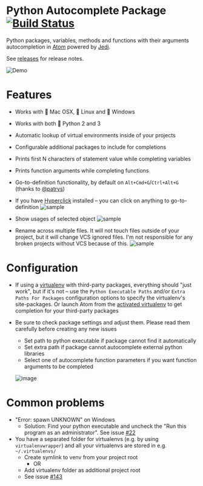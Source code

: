 # Python Autocomplete Package [![Build Status](https://travis-ci.org/sadovnychyi/autocomplete-python.svg?branch=master)](https://travis-ci.org/sadovnychyi/autocomplete-python)

Python packages, variables, methods and functions with their arguments autocompletion in [Atom](http://atom.io) powered by [Jedi](https://github.com/davidhalter/jedi).

See [releases](https://github.com/sadovnychyi/autocomplete-python/releases) for release notes.

![Demo](https://cloud.githubusercontent.com/assets/193864/7394244/e6906980-eec4-11e4-9ee2-8749d16ff468.gif)

# Features

* Works with :apple: Mac OSX, :penguin: Linux and :checkered_flag: Windows

* Works with both :snake: Python 2 and 3

* Automatic lookup of virtual environments inside of your projects

* Configurable additional packages to include for completions

* Prints first N characters of statement value while completing variables

* Prints function arguments while completing functions

* Go-to-definition functionality, by default on `Alt+Cmd+G`/`Ctrl+Alt+G` (thanks to [@patrys](https://github.com/patrys))

* If you have [Hyperclick](https://atom.io/packages/hyperclick) installed – you can click on anything to go-to-definition
  ![sample](https://cloud.githubusercontent.com/assets/193864/10814177/17fb8bce-7e5f-11e5-8285-6b0100b3a0f8.gif)

* Show usages of selected object
  ![sample](https://cloud.githubusercontent.com/assets/193864/12263525/aff07ad4-b96a-11e5-949e-598e943b0190.gif)

* Rename across multiple files. It will not touch files outside of your project, but it will change VCS ignored files. I'm not responsible for any broken projects without VCS because of this.
  ![sample](https://cloud.githubusercontent.com/assets/193864/12288191/f448b55a-ba0c-11e5-81d7-31289ef5dbba.gif)

# Configuration

* If using a [virtualenv](https://virtualenv.pypa.io/en/latest/) with third-party packages, everything should "just work", but if it's not – use the `Python Executable Paths` and/or `Extra Paths For Packages` configuration options to specify the virtualenv's site-packages. Or launch Atom from the [activated virtualenv](https://virtualenv.pypa.io/en/latest/userguide.html#activate-script) to get completion for your third-party packages
* Be sure to check package settings and adjust them. Please read them carefully before creating any new issues
  * Set path to python executable if package cannot find it automatically
  * Set extra path if package cannot autocomplete external python libraries
  * Select one of autocomplete function parameters if you want function arguments to be completed

  ![image](https://cloud.githubusercontent.com/assets/193864/11631369/aafb34b4-9d3c-11e5-9a06-e8712a21474e.png)


# Common problems

* "Error: spawn UNKNOWN" on Windows
  * Solution: Find your python executable and uncheck the "Run this program as an administrator". See issue [#22](https://github.com/sadovnychyi/autocomplete-python/issues/22)
* You have a separated folder for virtualenvs (e.g. by using `virtualenvwrapper`) and all your virtualenvs are stored in e.g. `~/.virtualenvs/`
  * Create symlink to venv from your project root
    * OR
  * Add virtualenv folder as additional project root
  * See issue [#143](https://github.com/sadovnychyi/autocomplete-python/issues/143)
